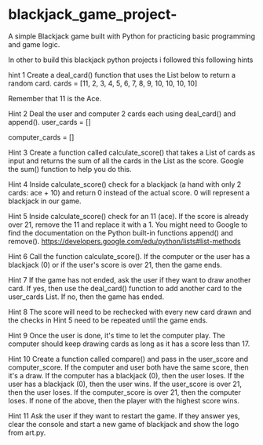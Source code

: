 # blackjack_game_project-
A simple Blackjack game built with Python for practicing basic programming and game logic.

In other to build this blackjack python projects i followed this following hints

hint 1
Create a deal_card() function that uses the List below to return a random card.
cards = [11, 2, 3, 4, 5, 6, 7, 8, 9, 10, 10, 10, 10]

Remember that 11 is the Ace.

 Hint 2
Deal the user and computer 2 cards each using deal_card() and append().
user_cards = []

computer_cards = []

 Hint 3
Create a function called calculate_score() that takes a List of cards as
input and returns the sum of all the cards in the List as the score.
Google the sum() function to help you do this.

 Hint 4
Inside calculate_score() check for a blackjack
(a hand with only 2 cards: ace + 10) and return 0 instead of the actual score.
0 will represent a blackjack in our game.

 Hint 5
Inside calculate_score() check for an 11 (ace).
If the score is already over 21, remove the 11 and replace it with a 1.
You might need to Google to find the documentation
on the Python built-in functions append() and remove().
https://developers.google.com/edu/python/lists#list-methods

 Hint 6
Call the function calculate_score(). If the computer or the user has a blackjack (0)
 or if the user's score is over 21, then the game ends.

 Hint 7
If the game has not ended, ask the user if they want to draw another card.
 If yes, then use the deal_card() function to add another card to the user_cards List.
  If no, then the game has ended.

 Hint 8
The score will need to be rechecked with every new card drawn and the checks in
 Hint 5 need to be repeated until the game ends.

 Hint 9
Once the user is done, it's time to let the computer play.
 The computer should keep drawing cards as long as it has a score less than 17.

 Hint 10
Create a function called compare() and pass in the user_score and computer_score.
If the computer and user both have the same score, then it's a draw.
If the computer has a blackjack (0), then the user loses.
If the user has a blackjack (0), then the user wins.
If the user_score is over 21, then the user loses.
If the computer_score is over 21, then the computer loses.
If none of the above, then the player with the highest score wins.

 Hint 11
 Ask the user if they want to restart the game. If they answer yes,
 clear the console and start a new game of blackjack and show the logo from art.py.
